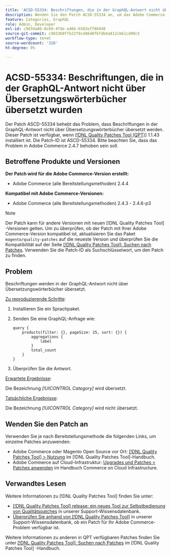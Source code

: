```yaml
---
title: 'ACSD-55334: Beschriftungen, die in der GraphQL-Antwort nicht über Übersetzungswörterbücher übersetzt wurden'
description: Wenden Sie den Patch ACSD-55334 an, um das Adobe Commerce-Problem zu beheben, bei dem Beschriftungen nicht über Übersetzungswörterbücher in der GraphQL-Antwort übersetzt werden.
feature: Categories, GraphQL
role: Admin, Developer
exl-id: c9d34a86-0c69-4fde-a46b-6583eff8b948
source-git-commit: c903360ffb22f9cd4648f6fdb4a812cb61cd90c5
workflow-type: tm+mt
source-wordcount: '320'
ht-degree: 0%

---
```


# ACSD-55334: Beschriftungen, die in der GraphQL-Antwort nicht über Übersetzungswörterbücher übersetzt wurden

Der Patch ASCD-55334 behebt das Problem, dass Beschriftungen in der GraphQL-Antwort nicht über Übersetzungswörterbücher übersetzt werden. Dieser Patch ist verfügbar, wenn [[!DNL Quality Patches Tool (QPT)]](/help/announcements/adobe-commerce-announcements/magento-quality-patches-released-new-tool-to-self-serve-quality-patches.md) 1.1.43 installiert ist. Die Patch-ID ist ASCD-55334. Bitte beachten Sie, dass das Problem in Adobe Commerce 2.4.7 behoben sein soll.

## Betroffene Produkte und Versionen

**Der Patch wird für die Adobe Commerce-Version erstellt:**

* Adobe Commerce (alle Bereitstellungsmethoden) 2.4.4

**Kompatibel mit Adobe Commerce-Versionen:**

* Adobe Commerce (alle Bereitstellungsmethoden) 2.4.3 - 2.4.6-p3

>[!NOTE]
>
>Der Patch kann für andere Versionen mit neuen [!DNL Quality Patches Tool] -Versionen gelten. Um zu überprüfen, ob der Patch mit Ihrer Adobe Commerce-Version kompatibel ist, aktualisieren Sie das Paket `magento/quality-patches` auf die neueste Version und überprüfen Sie die Kompatibilität auf der Seite [[!DNL Quality Patches Tool]: Suchen nach Patches](https://experienceleague.adobe.com/tools/commerce-quality-patches/index.html). Verwenden Sie die Patch-ID als Suchschlüsselwort, um den Patch zu finden.

## Problem

Beschriftungen werden in der GraphQL-Antwort nicht über Übersetzungswörterbücher übersetzt.

<u>Zu reproduzierende Schritte</u>:

1. Installieren Sie ein Sprachpaket.
1. Senden Sie eine GraphQL-Anfrage wie:

   ```GrapQL
   query {
       products(filter: {}, pageSize: 25, sort: {}) {
           aggregations {
               label
           }
           total_count
       }
   }
   ```

1. Überprüfen Sie die Antwort.

<u>Erwartete Ergebnisse</u>:

Die Bezeichnung *[!UICONTROL Category]* wird übersetzt.

<u>Tatsächliche Ergebnisse</u>:

Die Bezeichnung *[!UICONTROL Category]* wird nicht übersetzt.

## Wenden Sie den Patch an

Verwenden Sie je nach Bereitstellungsmethode die folgenden Links, um einzelne Patches anzuwenden:

* Adobe Commerce oder Magento Open Source vor Ort: [[!DNL Quality Patches Tool] > Nutzung](https://experienceleague.adobe.com/docs/commerce-operations/tools/quality-patches-tool/usage.html) im [!DNL Quality Patches Tool]-Handbuch.
* Adobe Commerce auf Cloud-Infrastruktur: [Upgrades und Patches > Patches anwenden](https://experienceleague.adobe.com/docs/commerce-cloud-service/user-guide/develop/upgrade/apply-patches.html) im Handbuch Commerce on Cloud Infrastructure.

## Verwandtes Lesen

Weitere Informationen zu [!DNL Quality Patches Tool] finden Sie unter:

* [[!DNL Quality Patches Tool] release: ein neues Tool zur Selbstbedienung von Qualitätspatches](/help/announcements/adobe-commerce-announcements/magento-quality-patches-released-new-tool-to-self-serve-quality-patches.md) in unserer Support-Wissensdatenbank.
* [Überprüfen Sie anhand von  [!DNL Quality Patches Tool]](/help/support-tools/patches-available-in-qpt-tool/check-patch-for-magento-issue-with-magento-quality-patches.md) in unserer Support-Wissensdatenbank, ob ein Patch für Ihr Adobe Commerce-Problem verfügbar ist.

Weitere Informationen zu anderen in QPT verfügbaren Patches finden Sie unter [[!DNL Quality Patches Tool]: Suchen nach Patches](https://experienceleague.adobe.com/tools/commerce-quality-patches/index.html) im [!DNL Quality Patches Tool] -Handbuch.
